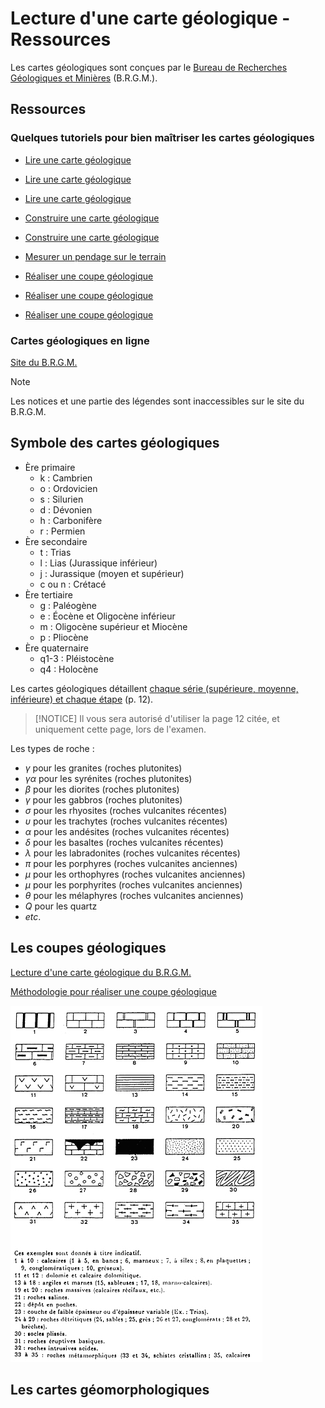 # Lecture d'une carte géologique - Ressources

Les cartes géologiques sont conçues par le [Bureau de Recherches Géologiques et Minières](https://www.brgm.fr/fr) (B.R.G.M.).

## Ressources

### Quelques tutoriels pour bien maîtriser les cartes géologiques

- [Lire une carte géologique](https://www.youtube.com/watch?v=-mIhfbmITns)

- [Lire une carte géologique](https://www.youtube.com/watch?v=PeoNeMFG37k&list=PLjepoOw2WVmh18Iv6bLIhYDUuqxojZIxS&index=7)

- [Lire une carte géologique](https://www.youtube.com/watch?v=EirOMRg_uNs&list=PLjepoOw2WVmh18Iv6bLIhYDUuqxojZIxS&index=12)
	
- [Construire une carte géologique](https://www.youtube.com/watch?v=OOI_A3BNQZk)

- [Construire une carte géologique](https://www.youtube.com/watch?v=8vcsZZnq9F0&list=PLAGFiOoRe1nMXDnTyisYRgUhljUQ5y0F5)

- [Mesurer un pendage sur le terrain](https://www.youtube.com/watch?v=6t6Px-urMI0)

- [Réaliser une coupe géologique](https://www.youtube.com/watch?v=-MvyamY1iT8&list=PLjepoOw2WVmh18Iv6bLIhYDUuqxojZIxS&index=2)

- [Réaliser une coupe géologique](https://www.youtube.com/watch?v=QgzVB2_dkcM&list=PLjepoOw2WVmh18Iv6bLIhYDUuqxojZIxS&index=8)

- [Réaliser une coupe géologique](https://www.youtube.com/watch?v=iEtdPrqJbAQ)

### Cartes géologiques en ligne

[Site du B.R.G.M.](https://infoterre.brgm.fr/viewer/MainTileForward.do)

> [!NOTE]
> Les notices et une partie des légendes sont inaccessibles sur le site du B.R.G.M.

## Symbole des cartes géologiques

- Ère primaire
	- k : Cambrien
	- o : Ordovicien
    - s : Silurien
    - d : Dévonien
    - h : Carbonifère
    - r : Permien
- Ère secondaire
    - t : Trias
    - l : Lias (Jurassique inférieur)
    - j : Jurassique (moyen et supérieur)
    - c ou n : Crétacé
- Ère tertiaire
	- g : Paléogène
    - e : Éocène et Oligocène inférieur
    - m : Oligocène supérieur et Miocène
    - p : Pliocène
- Ère quaternaire
	- q1-3 : Pléistocène
	- q4 : Holocène

Les cartes géologiques détaillent [chaque série (supérieure, moyenne, inférieure) et chaque étape](https://assistance.brgm.fr/sites/default/files/documents/guide_de_lecture_de_la_carte_geologique_a_1_50_000.pdf) (p. 12).

> [!NOTICE]
> Il vous sera autorisé d'utiliser la page 12 citée, et uniquement cette page, lors de l'examen.

Les types de roche :

- $\gamma$ pour les granites (roches plutonites)
- $\gamma\alpha$ pour les syrénites (roches plutonites)
- $\beta$ pour les diorites (roches plutonites)
- $\gamma$ pour les gabbros (roches plutonites)
- $\sigma$ pour les rhyosites (roches vulcanites récentes)
- $\upsilon$ pour les trachytes (roches vulcanites récentes)
- $\alpha$ pour les andésites (roches vulcanites récentes)
- $\delta$ pour les basaltes (roches vulcanites récentes)
- $\lambda$ pour les labradonites (roches vulcanites récentes)
- $\pi$ pour les porphyres (roches vulcanites anciennes)
- $\mu$ pour les orthophyres (roches vulcanites anciennes)
- $\mu$ pour les porphyrites (roches vulcanites anciennes)
- $\theta$ pour les mélaphyres (roches vulcanites anciennes)
- *Q* pour les quartz
- *etc*.

## Les coupes géologiques

[Lecture d'une carte géologique du B.R.G.M.](https://assistance.brgm.fr/sites/default/files/documents/guide_de_lecture_de_la_carte_geologique_a_1_50_000.pdf)

[Méthodologie pour réaliser une coupe géologique](https://acces.ens-lyon.fr/acces/thematiques/limites/ecoles/parcours/chartreuse/licence-de-sciences-de-la-terre-1/deroulement-materiel/coupe-geologique)

![Image des figurés d'une coupe géologique](./Coupe-geologique/Figures-d-une-coupe-geologique.jpg "Figurés d'une coupe géologique (E.N.S. de Lyon)")

## Les cartes géomorphologiques
